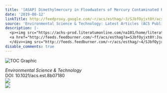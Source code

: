 ```yaml
---
title: '[ASAP] Dimethylmercury in Floodwaters of Mercury Contaminated Rice Paddies'
date: '2019-08-12'
linkTitle: http://feedproxy.google.com/~r/acs/esthag/~3/SJbfOyjxt0Y/acs.est.8b07180
source: 'Environmental Science & Technology: Latest Articles (ACS Publications)'
description: |-
  <p><img src="https://achs-prod.literatumonline.com/na101/home/literatum/publisher/achs/journals/content/esthag/0/esthag.ahead-of-print/acs.est.8b07180/20190809/images/medium/es8b07180_0005.gif" alt="TOC Graphic"/></p><div><cite>Environmental Science & Technology</cite></div><div>DOI: 10.1021/acs.est.8b07180</div><div class="feedflare">
  <a href="http://feeds.feedburner.com/~ff/acs/esthag?a=SJbfOyjxt0Y:Jswb2n2kMPU:yIl2AUoC8zA"><img src="http://feeds.feedburner.com/~ff/acs/esthag?d=yIl2AUoC8zA" border="0"></img></a>
  </div><img src="http://feeds.feedburner.com/~r/acs/esthag/~4/SJbfOyjxt0Y" ...
disable_comments: true
---
```

<p><img src="https://achs-prod.literatumonline.com/na101/home/literatum/publisher/achs/journals/content/esthag/0/esthag.ahead-of-print/acs.est.8b07180/20190809/images/medium/es8b07180_0005.gif" alt="TOC Graphic"/></p><div><cite>Environmental Science & Technology</cite></div><div>DOI: 10.1021/acs.est.8b07180</div><div class="feedflare">
<a href="http://feeds.feedburner.com/~ff/acs/esthag?a=SJbfOyjxt0Y:Jswb2n2kMPU:yIl2AUoC8zA"><img src="http://feeds.feedburner.com/~ff/acs/esthag?d=yIl2AUoC8zA" border="0"></img></a>
</div><img src="http://feeds.feedburner.com/~r/acs/esthag/~4/SJbfOyjxt0Y" ...